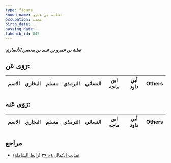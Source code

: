 ```yaml
---
type: figure
known_name: ثعلبة بن عمرو
occupation: محدث
birth_date:
passing_date:
tahdhib_id: 845
---
```

##### ثعلبة بن عمرو بن عبيد بن محصن الأنصاري

## رَوَى عَن:
| الاسم | البخاري | مسلم | الترمذي | النسائي | ابن ماجه | أبي داود | Others |
| ----- | ------- | ---- | ------- | ------- | -------- | -------- | ------ |
## رَوَى عَنه:
| الاسم | البخاري | مسلم | الترمذي | النسائي | ابن ماجه | أبي داود | Others |
| ----- | ------- | ---- | ------- | ------- | -------- | -------- | ------ |
## مراجع
- [تهذيب الكمال ٤-٣٩٦](obsidian://open?vault=Tahdhib-al-Kamal&file=Figures/٨٤٥-ثعلبة%20بن%20عمرو%20بن%20عبيد%20بن%20محصن%20الأنصاري) ([رابط الشاملة](https://shamela.ws/book/3722/1910))